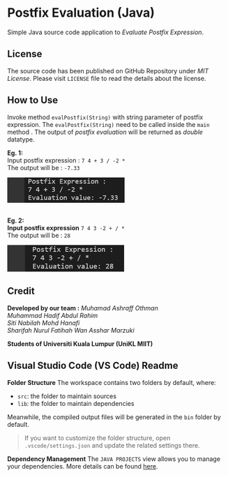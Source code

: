 # Postfix Evaluation (Java)
Simple Java source code application to *Evaluate Postfix Expression*.

## License
The source code has been published on GitHub Repository under *MIT License*.
Please visit `LICENSE` file to read the details about the license.

## How to Use
Invoke method `evalPostfix(String)` with string parameter of postfix expression.
The `evalPostfix(String)` need to be called inside the `main` method .
The output of *postfix evaluation* will be returned as *double* datatype.

**Eg. 1:**<br>
Input postfix expression :  `7 4 + 3 / -2 *`<br>
The output will be : `-7.33`<br>

![enter image description here](https://raw.githubusercontent.com/iamashraff/Postfix-Evaluation/main/img/example1.png)
 ##
 **Eg. 2:**<br>
**Input postfix expression**  `7 4 3 -2 + / *`<br>
The output will be : `28`<br>

![enter image description here](https://raw.githubusercontent.com/iamashraff/Postfix-Evaluation/main/img/example2.png)

## Credit
**Developed by our team :**
*Muhamad Ashraff Othman<br>
Muhammad Hadif Abdul Rahim<br>
Siti Nabilah Mohd Hanafi<br>
Sharifah Nurul Fatihah Wan Asshar Marzuki<br>*

**Students of Universiti Kuala Lumpur (UniKL MIIT)**

## Visual Studio Code (VS Code) Readme
 **Folder Structure**
The workspace contains two folders by default, where:

- `src`: the folder to maintain sources
- `lib`: the folder to maintain dependencies

Meanwhile, the compiled output files will be generated in the `bin` folder by default.

> If you want to customize the folder structure, open `.vscode/settings.json` and update the related settings there.

**Dependency Management**
The `JAVA PROJECTS` view allows you to manage your dependencies. More details can be found [here](https://github.com/microsoft/vscode-java-dependency#manage-dependencies).

